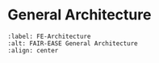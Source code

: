 # General Architecture

```{figure} ../fair-ease-general-architecture.png
:label: FE-Architecture
:alt: FAIR-EASE General Architecture
:align: center
```
